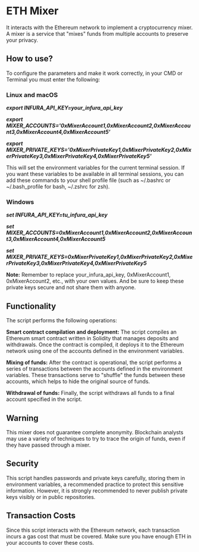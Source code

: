 <h1>ETH Mixer</h1>
It interacts with the Ethereum network to implement a cryptocurrency mixer.
A mixer is a service that "mixes" funds from multiple accounts to preserve your privacy.

<h2>How to use?</h2>
To configure the parameters and make it work correctly, in your CMD or Terminal you must enter the following:
<h3>Linux and macOS</h3>

***export INFURA_API_KEY=your_infura_api_key***

***export MIXER_ACCOUNTS='0xMixerAccount1,0xMixerAccount2,0xMixerAccount3,0xMixerAccount4,0xMixerAccount5'***

***export MIXER_PRIVATE_KEYS='0xMixerPrivateKey1,0xMixerPrivateKey2,0xMixerPrivateKey3,0xMixerPrivateKey4,0xMixerPrivateKey5'***

This will set the environment variables for the current terminal session. If you want these variables to be available in all terminal sessions, you can add these commands to your shell profile file (such as ~/.bashrc or ~/.bash_profile for bash, ~/.zshrc for zsh).

<h3>Windows</h3>

***set INFURA_API_KEY=tu_infura_api_key***

***set MIXER_ACCOUNTS=0xMixerAccount1,0xMixerAccount2,0xMixerAccount3,0xMixerAccount4,0xMixerAccount5***

***set MIXER_PRIVATE_KEYS=0xMixerPrivateKey1,0xMixerPrivateKey2,0xMixerPrivateKey3,0xMixerPrivateKey4,0xMixerPrivateKey5***

**Note:** Remember to replace your_infura_api_key, 0xMixerAccount1, 0xMixerAccount2, etc., with your own values. And be sure to keep these private keys secure and not share them with anyone.

<h2>Functionality</h2>
The script performs the following operations:

**Smart contract compilation and deployment:** The script compiles an Ethereum smart contract written in Solidity that manages deposits and withdrawals. Once the contract is compiled, it deploys it to the Ethereum network using one of the accounts defined in the environment variables.

**Mixing of funds:** After the contract is operational, the script performs a series of transactions between the accounts defined in the environment variables. These transactions serve to "shuffle" the funds between these accounts, which helps to hide the original source of funds.

**Withdrawal of funds:** Finally, the script withdraws all funds to a final account specified in the script.

<h2>Warning</h2>
This mixer does not guarantee complete anonymity. Blockchain analysts may use a variety of techniques to try to trace the origin of funds, even if they have passed through a mixer.

<h2>Security</h2>
This script handles passwords and private keys carefully, storing them in environment variables, a recommended practice to protect this sensitive information. However, it is strongly recommended to never publish private keys visibly or in public repositories.

<h2>Transaction Costs</h2>
Since this script interacts with the Ethereum network, each transaction incurs a gas cost that must be covered. Make sure you have enough ETH in your accounts to cover these costs.
